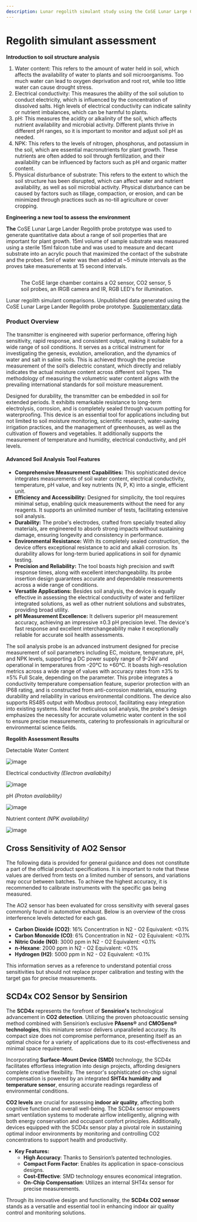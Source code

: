 ```yaml
---
description: Lunar regolith simulant study using the CoSE Lunar Large Chamber,
---
```


# Regolith simulant assessment

**Introduction to soil structure analysis**

1. Water content: This refers to the amount of water held in soil, which affects the availability of water to plants and soil microorganisms. Too much water can lead to oxygen deprivation and root rot, while too little water can cause drought stress.
2. Electrical conductivity: This measures the ability of the soil solution to conduct electricity, which is influenced by the concentration of dissolved salts. High levels of electrical conductivity can indicate salinity or nutrient imbalances, which can be harmful to plants.
3. pH: This measures the acidity or alkalinity of the soil, which affects nutrient availability and microbial activity. Different plants thrive in different pH ranges, so it is important to monitor and adjust soil pH as needed.
4. NPK: This refers to the levels of nitrogen, phosphorus, and potassium in the soil, which are essential macronutrients for plant growth. These nutrients are often added to soil through fertilization, and their availability can be influenced by factors such as pH and organic matter content.
5. Physical disturbance of substrate: This refers to the extent to which the soil structure has been disrupted, which can affect water and nutrient availability, as well as soil microbial activity. Physical disturbance can be caused by factors such as tillage, compaction, or erosion, and can be minimized through practices such as no-till agriculture or cover cropping.



**Engineering a new tool to assess the environment**

**The** CoSE Lunar Large Lander Regolith probe prototype was used to generate quantitative data about a range of soil properties that are important for plant growth. 15ml volume of sample substrate was measured using a sterile 15ml falcon tube and was used to measure and decant substrate into an acrylic pouch that maximized the contact of the substrate and the probes. 5ml of water was then added at \~5 minute intervals as the proves take measurements at 15 second intervals.

<figure><img src="https://github.com/dr-richard-barker/Lunar_regolith_AWG/assets/8679982/d9b7d9fc-e4fa-460f-ba0d-24f098591ad4" alt=""><figcaption><p>The CoSE large chamber contains a O2 sensor, CO2 sensor, 5 soil probes, an IRGB camera and IR, RGB LED's for illumination.</p></figcaption></figure>

Lunar regolith simulant comparisons. Unpublished data generated using the CoSE Lunar Large Lander Regolith probe prototype. [Supplementary data](https://docs.google.com/spreadsheets/d/1-ot650GyQ-KEa0InyB3-YfN\_S45eB5BKpv6XhlaS9Gs/edit?usp=sharing).





### Product Overview

The transmitter is engineered with superior performance, offering high sensitivity, rapid response, and consistent output, making it suitable for a wide range of soil conditions. It serves as a critical instrument for investigating the genesis, evolution, amelioration, and the dynamics of water and salt in saline soils. This is achieved through the precise measurement of the soil’s dielectric constant, which directly and reliably indicates the actual moisture content across different soil types. The methodology of measuring the volumetric water content aligns with the prevailing international standards for soil moisture measurement.

Designed for durability, the transmitter can be embedded in soil for extended periods. It exhibits remarkable resistance to long-term electrolysis, corrosion, and is completely sealed through vacuum potting for waterproofing. This device is an essential tool for applications including but not limited to soil moisture monitoring, scientific research, water-saving irrigation practices, and the management of greenhouses, as well as the cultivation of flowers and vegetables. It additionally supports the measurement of temperature and humidity, electrical conductivity, and pH levels.

#### Advanced Soil Analysis Tool Features

* **Comprehensive Measurement Capabilities:** This sophisticated device integrates measurements of soil water content, electrical conductivity, temperature, pH value, and key nutrients (N, P, K) into a single, efficient unit.
* **Efficiency and Accessibility:** Designed for simplicity, the tool requires minimal setup, enabling quick measurements without the need for any reagents. It supports an unlimited number of tests, facilitating extensive soil analysis.
* **Durability:** The probe's electrodes, crafted from specially treated alloy materials, are engineered to absorb strong impacts without sustaining damage, ensuring longevity and consistency in performance.
* **Environmental Resistance:** With its completely sealed construction, the device offers exceptional resistance to acid and alkali corrosion. Its durability allows for long-term buried applications in soil for dynamic testing.
* **Precision and Reliability:** The tool boasts high precision and swift response times, along with excellent interchangeability. Its probe insertion design guarantees accurate and dependable measurements across a wide range of conditions.
* **Versatile Applications:** Besides soil analysis, the device is equally effective in assessing the electrical conductivity of water and fertilizer integrated solutions, as well as other nutrient solutions and substrates, providing broad utility.
* **pH Measurement Excellence:** It delivers superior pH measurement accuracy, achieving an impressive ±0.3 pH precision level. The device's fast response and excellent interchangeability make it exceptionally reliable for accurate soil health assessments.



The soil analysis probe is an advanced instrument designed for precise measurement of soil parameters including EC, moisture, temperature, pH, and NPK levels, supporting a DC power supply range of 9-24V and operational in temperatures from -20℃ to +60℃. It boasts high-resolution metrics across a wide range of values with accuracy rates from ±3% to ±5% Full Scale, depending on the parameter. This probe integrates a conductivity temperature compensation feature, superior protection with an IP68 rating, and is constructed from anti-corrosion materials, ensuring durability and reliability in various environmental conditions. The device also supports RS485 output with Modbus protocol, facilitating easy integration into existing systems. Ideal for meticulous soil analysis, the probe's design emphasizes the necessity for accurate volumetric water content in the soil to ensure precise measurements, catering to professionals in agricultural or environmental science fields.



**Regolith Assessment Results**

Detectable Water Content

![image](https://github.com/dr-richard-barker/Lunar\_regolith\_AWG/assets/8679982/8283a380-0a2b-4486-96ce-9cb0731a6e5c)

Electrical conductivity _(Electron avaliabilty)_

![image](https://github.com/dr-richard-barker/Lunar\_regolith\_AWG/assets/8679982/a055a7eb-56cc-4d23-aa0c-241a1851e0e3)

pH _(Proton availability)_

![image](https://github.com/dr-richard-barker/Lunar\_regolith\_AWG/assets/8679982/7a27d138-2c6b-427b-92b0-8d3e7a75c780)

Nutrient content _(NPK availability)_

![image](https://github.com/dr-richard-barker/Lunar\_regolith\_AWG/assets/8679982/ccdbb88d-4bc4-4291-bc32-c25a3476c74d)



## Cross Sensitivity of AO2 Sensor

The following data is provided for general guidance and does not constitute a part of the official product specifications. It is important to note that these values are derived from tests on a limited number of sensors, and variations may occur between batches. To achieve the highest accuracy, it is recommended to calibrate instruments with the specific gas being measured.

The AO2 sensor has been evaluated for cross sensitivity with several gases commonly found in automotive exhaust. Below is an overview of the cross interference levels detected for each gas.

* **Carbon Dioxide (CO2)**: 16% Concentration in N2 - O2 Equivalent: <0.1%
* **Carbon Monoxide (CO)**: 6% Concentration in N2 - O2 Equivalent: <0.1%
* **Nitric Oxide (NO)**: 3000 ppm in N2 - O2 Equivalent: <0.1%
* **n-Hexane**: 2000 ppm in N2 - O2 Equivalent: <0.1%
* **Hydrogen (H2)**: 5000 ppm in N2 - O2 Equivalent: <0.1%

This information serves as a reference to understand potential cross sensitivities but should not replace proper calibration and testing with the target gas for precise measurements.

## SCD4x CO2 Sensor by Sensirion

The **SCD4x** represents the forefront of **Sensirion's** technological advancement in **CO2 detection**. Utilizing the proven photoacoustic sensing method combined with Sensirion’s exclusive **PAsens®** and **CMOSens® technologies**, this miniature sensor delivers unparalleled accuracy. Its compact size does not compromise performance, presenting itself as an optimal choice for a variety of applications due to its cost-effectiveness and minimal space requirement.

Incorporating **Surface-Mount Device (SMD)** technology, the SCD4x facilitates effortless integration into design projects, affording designers complete creative flexibility. The sensor's sophisticated on-chip signal compensation is powered by an integrated **SHT4x humidity and temperature sensor**, ensuring accurate readings regardless of environmental conditions.

**CO2 levels** are crucial for assessing **indoor air quality**, affecting both cognitive function and overall well-being. The SCD4x sensor empowers smart ventilation systems to moderate airflow intelligently, aligning with both energy conservation and occupant comfort principles. Additionally, devices equipped with the SCD4x sensor play a pivotal role in sustaining optimal indoor environments by monitoring and controlling CO2 concentrations to support health and productivity.

* **Key Features:**
  * **High Accuracy**: Thanks to Sensirion’s patented technologies.
  * **Compact Form Factor**: Enables its application in space-conscious designs.
  * **Cost-Effective**: SMD technology ensures economical integration.
  * **On-Chip Compensation**: Utilizes an internal SHT4x sensor for precise measurements.

Through its innovative design and functionality, the **SCD4x CO2 sensor** stands as a versatile and essential tool in enhancing indoor air quality control and monitoring solutions.

